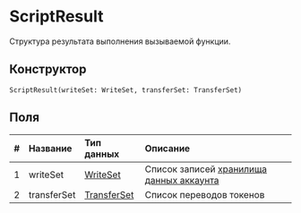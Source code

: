 # ScriptResult

Структура результата выполнения вызываемой функции.

## Конструктор

``` ride
ScriptResult(writeSet: WriteSet, transferSet: TransferSet)
```

## Поля

|   #   | Название | Тип данных | Описание |
| :--- | :--- | :--- | :--- |
| 1 | writeSet | [WriteSet](/ride/structures/common-structures/write-set.md) | Список записей [хранилища данных аккаунта](/blockchain/account/account-data-storage.md) |
| 2 | transferSet | [TransferSet](/ride/structures/common-structures/transfer-set.md) | Список переводов токенов |
